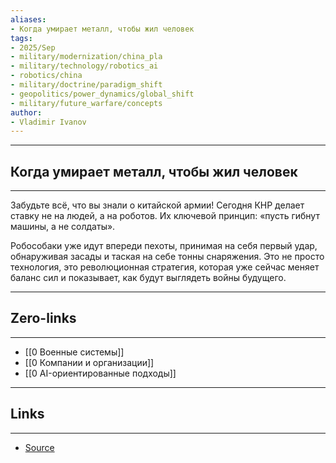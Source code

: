 ```yaml
---
aliases: 
- Когда умирает металл, чтобы жил человек
tags:
- 2025/Sep
- military/modernization/china_pla
- military/technology/robotics_ai
- robotics/china
- military/doctrine/paradigm_shift
- geopolitics/power_dynamics/global_shift
- military/future_warfare/concepts
author:
- Vladimir Ivanov
---
```

-----
##  Когда умирает металл, чтобы жил человек
-----
Забудьте всё, что вы знали о китайской армии! Сегодня КНР делает ставку не на людей, а на роботов. Их ключевой принцип: «пусть гибнут машины, а не солдаты». 

Робособаки уже идут впереди пехоты, принимая на себя первый удар, обнаруживая засады и таская на себе тонны снаряжения. Это не просто технология, это революционная стратегия, которая уже сейчас меняет баланс сил и показывает, как будут выглядеть войны будущего.

---
## Zero-links
---
- [[0 Военные системы]]
- [[0 Компании и организации]]
- [[0 AI-ориентированные подходы]]

---
## Links
---
- [Source](https://t.me/turboproject/2178)